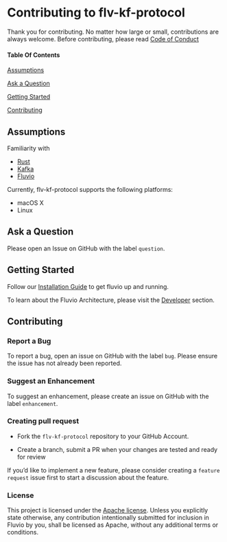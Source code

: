 # Contributing to flv-kf-protocol

Thank you for contributing. No matter how large or small, contributions are always welcome. Before contributing, please read [Code of Conduct](CODE-OF-CONDUCT.md)

#### Table Of Contents

[Assumptions](#assumptions)

[Ask a Question](#ask-a-question)

[Getting Started](#getting-started)

[Contributing](#contributing)

## Assumptions
Familiarity with
- [Rust](https://www.rust-lang.org)
- [Kafka](https://kafka.apache.org/)
- [Fluvio](https://www.fluvio.io/docs/)

Currently, flv-kf-protocol supports the following platforms:
- macOS X
- Linux 

## Ask a Question

Please open an Issue on GitHub with the label `question`.

## Getting Started

Follow our [Installation Guide](https://github.com/infinyon/fluvio/blob/master/doc/INSTALL.md) to get fluvio up and running.

To learn about the Fluvio Architecture, please visit the [Developer](https://github.com/infinyon/fluvio/blob/master/DEVELOPER.md) section.

## Contributing

### Report a Bug

To report a bug, open an issue on GitHub with the label `bug`. Please ensure the issue has not already been reported.

### Suggest an Enhancement

To suggest an enhancement, please create an issue on GitHub with the label `enhancement`.

### Creating pull request

- Fork the `flv-kf-protocol` repository to your GitHub Account.

- Create a branch, submit a PR when your changes are tested and ready for review

If you’d like to implement a new feature, please consider creating a `feature request` issue first to start a discussion about the feature.

### License

This project is licensed under the [Apache license](LICENSE). Unless you explicitly state otherwise, any contribution intentionally submitted for inclusion in Fluvio by you, shall be licensed as Apache, without any additional terms or conditions.



